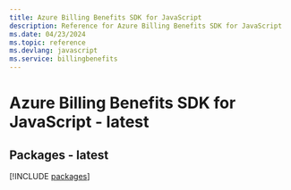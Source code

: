```yaml
---
title: Azure Billing Benefits SDK for JavaScript
description: Reference for Azure Billing Benefits SDK for JavaScript
ms.date: 04/23/2024
ms.topic: reference
ms.devlang: javascript
ms.service: billingbenefits
---
```

# Azure Billing Benefits SDK for JavaScript - latest
## Packages - latest
[!INCLUDE [packages](billing-benefits-index.md)]